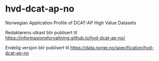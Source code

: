 # hvd-dcat-ap-no

Norwegian Application Profile of DCAT-AP High Value Datasets

Redaktørens utkast blir publisert til https://informasjonsforvaltning.github.io/hvd-dcat-ap-no/

Endelig versjon blir publisert til https://data.norge.no/specification/hvd-dcat-ap-no